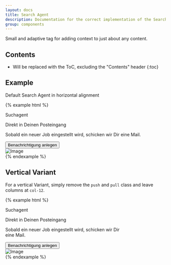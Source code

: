 ```yaml
---
layout: docs
title: Search Agent
description: Documentation for the correct implementation of the Search Agent.
group: components
---
```


Small and adaptive tag for adding context to just about any content.

## Contents

* Will be replaced with the ToC, excluding the "Contents" header
{:toc}

## Example

Default Search Agent in horizontal alignment

{% example html %}
<div class="card">
  <div class="card-block search-agent">
    <div class="row">
      <div class="col-12 col-sm-6 push-sm-6">
        <div class="search-agent-body">
          <p class="search-agent-byline">Suchagent</p>
          <p class="search-agent-title">Direkt in Deinen Posteingang</p>
          <p class="search-agent-text">Sobald ein neuer Job eingestellt wird, schicken wir Dir eine Mail.</p>
          <button type="button" class="btn btn-primary">Benachrichtigung anlegen</button>
        </div>
      </div>
      <div class="col-12 col-sm-6 pull-sm-6">
        <div class="search-agent-visual">
          <img class="search-agent-image" data-src="holder.js/360x412?auto=yes&bg=777&fg=555&text=Image" alt="Image">
        </div>
      </div>
    </div>
  </div>
</div>
{% endexample %}

## Vertical Variant

For a vertical Variant, simply remove the `push` and `pull` class and leave columns at `col-12`.

{% example html %}
<div class="card" style="width: 24rem">
  <div class="card-block search-agent">
    <div class="row">
      <div class="col-12">
        <div class="search-agent-body">
          <p class="search-agent-byline">Suchagent</p>
          <p class="search-agent-title">Direkt in Deinen Posteingang</p>
          <p class="search-agent-text">Sobald ein neuer Job eingestellt wird, schicken wir Dir eine Mail.</p>
          <button type="button" class="btn btn-primary">Benachrichtigung anlegen</button>
        </div>
      </div>
      <div class="col-12">
        <div class="search-agent-visual">
          <img class="search-agent-image" data-src="holder.js/360x412?auto=yes&bg=777&fg=555&text=Image" alt="Image">
        </div>
      </div>
    </div>
  </div>
</div>
{% endexample %}
